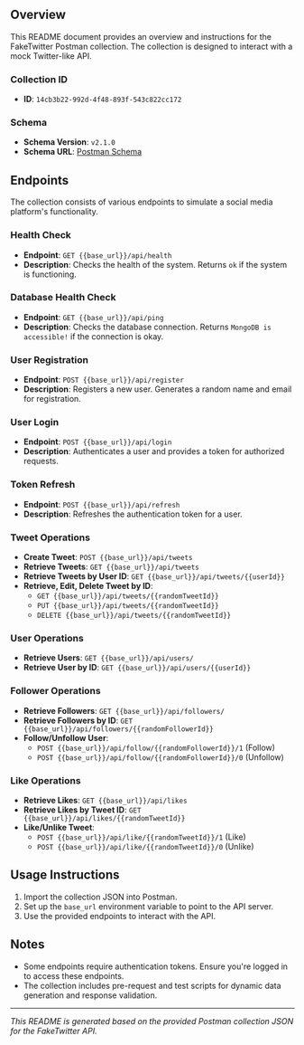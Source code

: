 ## Overview
This README document provides an overview and instructions for the FakeTwitter Postman collection. The collection is designed to interact with a mock Twitter-like API.


### Collection ID
- **ID**: `14cb3b22-992d-4f48-893f-543c822cc172`

### Schema
- **Schema Version**: `v2.1.0`
- **Schema URL**: [Postman Schema](https://schema.getpostman.com/json/collection/v2.1.0/collection.json)

## Endpoints
The collection consists of various endpoints to simulate a social media platform's functionality.

### Health Check
- **Endpoint**: `GET {{base_url}}/api/health`
- **Description**: Checks the health of the system. Returns `ok` if the system is functioning.

### Database Health Check
- **Endpoint**: `GET {{base_url}}/api/ping`
- **Description**: Checks the database connection. Returns `MongoDB is accessible!` if the connection is okay.

### User Registration
- **Endpoint**: `POST {{base_url}}/api/register`
- **Description**: Registers a new user. Generates a random name and email for registration.

### User Login
- **Endpoint**: `POST {{base_url}}/api/login`
- **Description**: Authenticates a user and provides a token for authorized requests.

### Token Refresh
- **Endpoint**: `POST {{base_url}}/api/refresh`
- **Description**: Refreshes the authentication token for a user.

### Tweet Operations
- **Create Tweet**: `POST {{base_url}}/api/tweets`
- **Retrieve Tweets**: `GET {{base_url}}/api/tweets`
- **Retrieve Tweets by User ID**: `GET {{base_url}}/api/tweets/{{userId}}`
- **Retrieve, Edit, Delete Tweet by ID**: 
  - `GET {{base_url}}/api/tweets/{{randomTweetId}}`
  - `PUT {{base_url}}/api/tweets/{{randomTweetId}}`
  - `DELETE {{base_url}}/api/tweets/{{randomTweetId}}`

### User Operations
- **Retrieve Users**: `GET {{base_url}}/api/users/`
- **Retrieve User by ID**: `GET {{base_url}}/api/users/{{userId}}`

### Follower Operations
- **Retrieve Followers**: `GET {{base_url}}/api/followers/`
- **Retrieve Followers by ID**: `GET {{base_url}}/api/followers/{{randomFollowerId}}`
- **Follow/Unfollow User**: 
  - `POST {{base_url}}/api/follow/{{randomFollowerId}}/1` (Follow)
  - `POST {{base_url}}/api/follow/{{randomFollowerId}}/0` (Unfollow)

### Like Operations
- **Retrieve Likes**: `GET {{base_url}}/api/likes`
- **Retrieve Likes by Tweet ID**: `GET {{base_url}}/api/likes/{{randomTweetId}}`
- **Like/Unlike Tweet**: 
  - `POST {{base_url}}/api/like/{{randomTweetId}}/1` (Like)
  - `POST {{base_url}}/api/like/{{randomTweetId}}/0` (Unlike)

## Usage Instructions
1. Import the collection JSON into Postman.
2. Set up the `base_url` environment variable to point to the API server.
3. Use the provided endpoints to interact with the API.

## Notes
- Some endpoints require authentication tokens. Ensure you're logged in to access these endpoints.
- The collection includes pre-request and test scripts for dynamic data generation and response validation.

---

*This README is generated based on the provided Postman collection JSON for the FakeTwitter API.*
